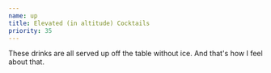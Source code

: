 ```yaml
---
name: up
title: Elevated (in altitude) Cocktails
priority: 35
---
```


These drinks are all served up off the table
without ice.  And that's how I feel about that.